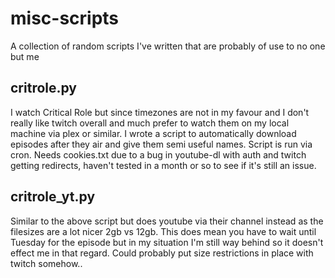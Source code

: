 # misc-scripts
A collection of random scripts I've written that are probably of use to no one but me

## critrole.py
I watch Critical Role but since timezones are not in my favour and I don't really like twitch overall and much prefer to watch them on my local machine via plex or similar. I wrote a script to automatically download episodes after they air and give them semi useful names. Script is run via cron. Needs cookies.txt due to a bug in youtube-dl with auth and twitch getting redirects, haven't tested in a month or so to see if it's still an issue.

## critrole_yt.py
Similar to the above script but does youtube via their channel instead as the filesizes are a lot nicer 2gb vs 12gb. This does mean you have to wait until Tuesday for the episode but in my situation I'm still way behind so it doesn't effect me in that regard. Could probably put size restrictions in place with twitch somehow..
